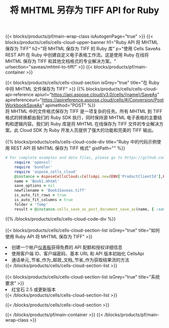 ﻿---
title: 将 MHTML 另存为 TIFF API for Ruby
description: 用于 Microsoft Excel 和 OpenOffice Calc 的云 API 和 SDK。将电子表格转换为其他格式文件。
url: /zh/ruby/saveas/mhtml-to-tiff/
---
{{< blocks/products/pf/main-wrap-class isAutogenPage="true" >}}
{{< blocks/products/cells/cells-cloud-upper-banner h1="Ruby API 将 MHTML 保存为 TIFF" h2="将 MHTML 保存为 TIFF 的 Ruby 库" p="使用 Cells SaveAs REST API 在 Ruby 中创建自定义电子表格工作流。这是使用 Ruby 在线将 MHTML 保存为 TIFF 和其他文档格式的专业解决方案。" urlsection="saveas/mhtml-to-tiff/" >}}
{{< blocks/products/pf/main-container >}}

{{< blocks/products/cells/cells-cloud-section isGrey="true" title="在 Ruby 中将 MHTML 文件保存为 TIFF" >}}
{{% blocks/products/cells/cells-cloud-api-reference apiurl="https://api.aspose.cloud/v3.0/cells/{name}/SaveAs" apireferenceurl="https://apireference.aspose.cloud/cells/#/Conversion/PostWorkbookSaveAs" apimethod="POST" %}}
<br/>
将 MHTML 中的文件格式保存为 TIFF 是一项复杂的任务。所有 MHTML 到 TIFF 格式的转换都由我们的 Ruby SDK 执行，同时保持源 MHTML 电子表格的主要结构和逻辑内容。我们的 Ruby 库是将 MHTML 在线保存为 TIFF 文件的专业解决方案。此 Cloud SDK 为 Ruby 开发人员提供了强大的功能和完美的 TIFF 输出。
<br/>
<br/>
{{% blocks/products/cells/cells-cloud-code-div title="Ruby 中的代码示例使用 REST API 将 MHTML 保存为 TIFF 格式" gistPath="" %}}
  
```ruby
# For complete examples and data files, please go to https://github.com/aspose-cells-cloud/aspose-cells-cloud-ruby/
    require 'openssl'
    require 'bundler'
    require 'aspose_cells_cloud'
    @instance = AsposeCellsCloud::CellsApi.new(ENV['ProductClientId'],ENV['ProductClientSecret'])
    name = 'Book1.mhtml'
    save_options = nil
    newfilename = 'Book1Saveas.tiff'
    is_auto_fit_rows = true
    is_auto_fit_columns = true
    folder = 'Temp'
    result = @instance.cells_save_as_post_document_save_as(name, { :save_options=>save_options, :newfilename=>(folder+"/"+newfilename), :is_auto_fit_rows=>is_auto_fit_rows, :is_auto_fit_columns=>is_auto_fit_columns, :folder=>folder})
```
  
{{% /blocks/products/cells/cells-cloud-code-div %}}
<br/>
<br/>
{{< blocks/products/cells/cells-cloud-section-list isGrey="true" title="如何使用 Ruby API 将 MHTML 保存为 TIFF" >}}
<li>创建一个帐户<a href="https://dashboard.aspose.cloud/">仪表板</a>获得免费的 API 配额和授权详细信息</li>
<li>使用客户端 ID、客户端密码、基本 URL 和 API 版本初始化 CellsApi</li>
<li>通话单元_节省_作为_邮政_文档_节省_作为获取结果流的方法</li>
{{< /blocks/products/cells/cells-cloud-section-list >}}
<br/>
<br/>
{{< blocks/products/cells/cells-cloud-section-list isGrey="true" title="系统要求" >}}
<li>红宝石 2.5 或更新版本</li>
{{< /blocks/products/cells/cells-cloud-section-list >}}

{{< /blocks/products/cells/cells-cloud-section >}}

{{< /blocks/products/pf/main-container >}}
{{< /blocks/products/pf/main-wrap-class >}}
